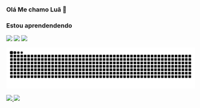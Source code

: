 ###  Olá Me chamo Luã 👋
### Estou aprendendendo 

<img loading="lazy" height="50" src="https://cdn.jsdelivr.net/gh/devicons/devicon/icons/html5/html5-original.svg" /> <img loading="lazy" height="50" src="https://cdn.jsdelivr.net/gh/devicons/devicon/icons/css3/css3-original.svg" /> <img loading="lazy" height="50" src="https://cdn.jsdelivr.net/gh/devicons/devicon/icons/javascript/javascript-original.svg" />
          
          


  


![snake gif](https://github.com/Lhamcode/Lhamcode/blob/output/github-contribution-grid-snake.svg)

<div>
<a href="https://github.com/Lhamcode">
<img loading="lazy" height="150" src="https://github-readme-stats.vercel.app/api/top-langs/?username=Lhamcode&layout=compact&langs_count=7&theme=dracula"/>
<img loading="lazy" height="150" src="https://github-readme-stats.vercel.app/api?username=Lhamcode&show_icons=true&theme=dracula&include_all_commits=true&count_private=true"/>
</div>
